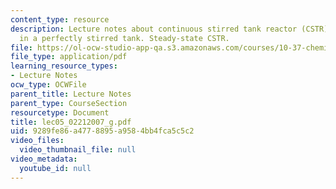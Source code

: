 ```yaml
---
content_type: resource
description: Lecture notes about continuous stirred tank reactor (CSTR). Reactions
  in a perfectly stirred tank. Steady-state CSTR.
file: https://ol-ocw-studio-app-qa.s3.amazonaws.com/courses/10-37-chemical-and-biological-reaction-engineering-spring-2007/9289fe86a4778895a9584bb4fca5c5c2_lec05_02212007_g.pdf
file_type: application/pdf
learning_resource_types:
- Lecture Notes
ocw_type: OCWFile
parent_title: Lecture Notes
parent_type: CourseSection
resourcetype: Document
title: lec05_02212007_g.pdf
uid: 9289fe86-a477-8895-a958-4bb4fca5c5c2
video_files:
  video_thumbnail_file: null
video_metadata:
  youtube_id: null
---
```

